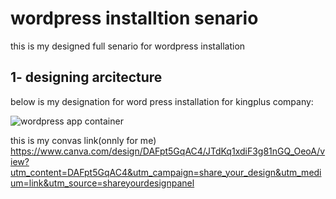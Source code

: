 
# wordpress installtion senario


this is my designed full senario for wordpress installation


## 1- designing arcitecture

below is my designation for word press installation for kingplus company:


![wordpress app container](https://github.com/zizitizi/my-devops-Roadmap/assets/123273835/d52066a5-c0e4-4230-ab51-96c3d0a8d176)


this is my convas link(onnly for me)
https://www.canva.com/design/DAFpt5GqAC4/JTdKq1xdiF3g81nGQ_OeoA/view?utm_content=DAFpt5GqAC4&utm_campaign=share_your_design&utm_medium=link&utm_source=shareyourdesignpanel







